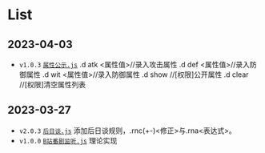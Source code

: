 List
====

2023-04-03
----------

* `v1.0.3` [`属性公示.js`](./%E5%B1%9E%E6%80%A7%E5%85%AC%E7%A4%BA.js)
  .d atk <属性值>//录入攻击属性
  .d def <属性值>//录入防御属性
  .d wit <属性值>//录入防御属性
  .d show //[权限]公开属性
  .d clear //[权限]清空属性列表

2023-03-27
----------

* `v2.0.3` [`后日谈.js`](./%E5%90%8E%E6%97%A5%E8%B0%88.js) 添加后日谈规则，.rnc(+-)<修正>与.rna<表达式>。
* `v1.0.0` [`B站番剧监听.js`](/B%E7%AB%99%E7%9B%91%E5%90%AC%E7%95%AA%E5%89%A7.js) 理论实现
